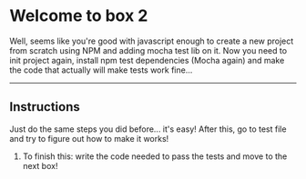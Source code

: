 # Welcome to box 2

Well, seems like you're good with javascript enough to create a new project from scratch using NPM and adding mocha test lib on it.
Now you need to init project again, install npm test dependencies (Mocha again) and make the code that actually will make tests work fine...

---

## Instructions

Just do the same steps you did before... it's easy! After this, go to test file and try to figure out how to make it works!

1. To finish this: write the code needed to pass the tests and move to the next box!
